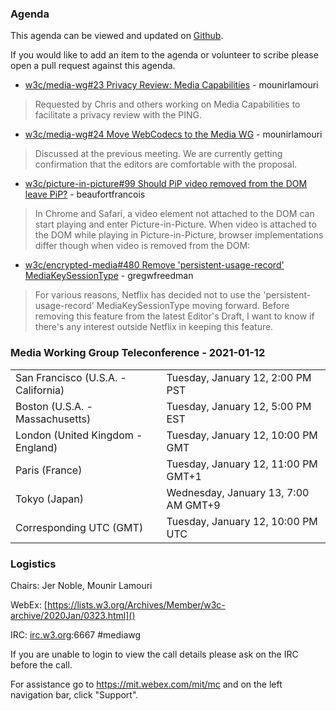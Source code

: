 ### Agenda

This agenda can be viewed and updated on [Github](https://github.com/w3c/media-wg/blob/master/meetings/2021-01-12-Media_Working_Group_Teleconference-agenda.md).

If you would like to add an item to the agenda or volunteer to scribe please open a pull request against this agenda.

* [w3c/media-wg#23 Privacy Review: Media Capabilities](https://github.com/w3c/media-wg/issues/23) - mounirlamouri
> Requested by Chris and others working on Media Capabilities to facilitate a privacy review with the PING.

* [w3c/media-wg#24 Move WebCodecs to the Media WG](https://github.com/w3c/media-wg/issues/24) - mounirlamouri
> Discussed at the previous meeting. We are currently getting confirmation that the editors are comfortable with the proposal.

* [w3c/picture-in-picture#99 Should PiP video removed from the DOM leave PiP?](https://github.com/w3c/picture-in-picture/issues/99) - beaufortfrancois
> In Chrome and Safari, a video element not attached to the DOM can start playing and enter Picture-in-Picture. When video is attached to the DOM while playing in Picture-in-Picture, browser implementations  differ though when video is removed from the DOM:

* [w3c/encrypted-media#480 Remove 'persistent-usage-record' MediaKeySessionType](https://github.com/w3c/encrypted-media/issues/480) - gregwfreedman
> For various reasons, Netflix has decided not to use the 'persistent-usage-record' MediaKeySessionType moving forward. Before removing this feature from the latest Editor's Draft, I want to know if there's any interest outside Netflix in keeping this feature.

### Media Working Group Teleconference - 2021-01-12

<table>
<tr><td> San Francisco (U.S.A. - California) <td> Tuesday, January 12, 2:00 PM PST
<tr><td> Boston (U.S.A. - Massachusetts) <td> Tuesday, January 12, 5:00 PM EST
<tr><td> London (United Kingdom - England) <td> Tuesday, January 12, 10:00 PM GMT
<tr><td> Paris (France) <td> Tuesday, January 12, 11:00 PM GMT+1
<tr><td> Tokyo (Japan) <td> Wednesday, January 13, 7:00 AM GMT+9
<tr><td> Corresponding UTC (GMT) <td> Tuesday, January 12, 10:00 PM UTC
</table>

### Logistics

Chairs: Jer Noble, Mounir Lamouri

WebEx: [https://lists.w3.org/Archives/Member/w3c-archive/2020Jan/0323.html]()

IRC: [irc.w3.org](http://irc.w3.org/):6667 #mediawg

If you are unable to login to view the call details please ask on the IRC before the call.

For assistance go to https://mit.webex.com/mit/mc  and on the left navigation bar, click "Support".

